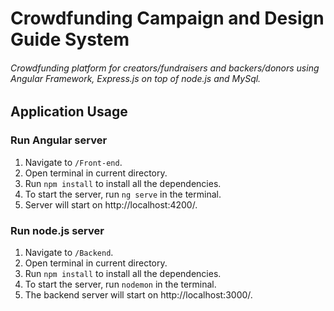 # Crowdfunding Campaign and Design Guide System
###### Crowdfunding platform for creators/fundraisers and backers/donors using Angular Framework, Express.js on top of node.js and MySql.  

##  Application Usage
### Run Angular server
1. Navigate to `/Front-end`.
2. Open terminal in current directory.
3. Run `npm install` to install all the dependencies.
4. To start the server, run `ng serve` in the terminal.
5. Server will start on http://localhost:4200/.

### Run node.js server
1. Navigate to `/Backend`.
2. Open terminal in current directory.
3. Run `npm install` to install all the dependencies.
4. To start the server, run `nodemon` in the terminal.
5. The backend server will start on http://localhost:3000/.

